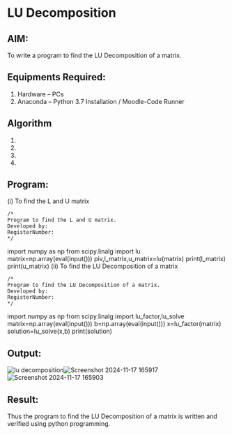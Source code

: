 # LU Decomposition 

## AIM:
To write a program to find the LU Decomposition of a matrix.

## Equipments Required:
1. Hardware – PCs
2. Anaconda – Python 3.7 Installation / Moodle-Code Runner

## Algorithm
1. 
2. 
3. 
4. 

## Program:
(i) To find the L and U matrix
```
/*
Program to find the L and U matrix.
Developed by: 
RegisterNumber: 
*/
```
import numpy as np
from scipy.linalg import lu
matrix=np.array(eval(input()))
piv,l_matrix,u_matrix=lu(matrix)
print(l_matrix)
print(u_matrix)
(ii) To find the LU Decomposition of a matrix
```
/*
Program to find the LU Decomposition of a matrix.
Developed by: 
RegisterNumber: 
*/
```
import numpy as np
from scipy.linalg import lu_factor,lu_solve
matrix=np.array(eval(input()))
b=np.array(eval(input()))
x=lu_factor(matrix)
solution=lu_solve(x,b)
print(solution)

## Output:
![lu decomposition]()![Screenshot 2024-11-17 165917](https://github.com/user-attachments/assets/2bae303e-0559-492a-9b30-e7b296dcdd3b)
![Screenshot 2024-11-17 165903](https://github.com/user-attachments/assets/92d04267-308e-486a-b029-a02d40da32e5)



## Result:
Thus the program to find the LU Decomposition of a matrix is written and verified using python programming.

